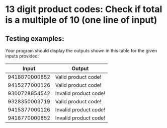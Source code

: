 # 13 digit product codes: Check if total is a multiple of 10 (one line of input)

## Testing examples:

Your program should display the outputs shown in this table for the given
inputs provided:

| Input         | Output                |
| ------------- | --------------------- |
| 9418870000852 | Valid product code!   |
| 9415277000126 | Valid product code!   |
| 9300728854542 | Invalid product code! |
| 9328350003719 | Valid product code!   |
| 9415377000126 | Invalid product code! |
| 9418770000852 | Invalid product code! |

